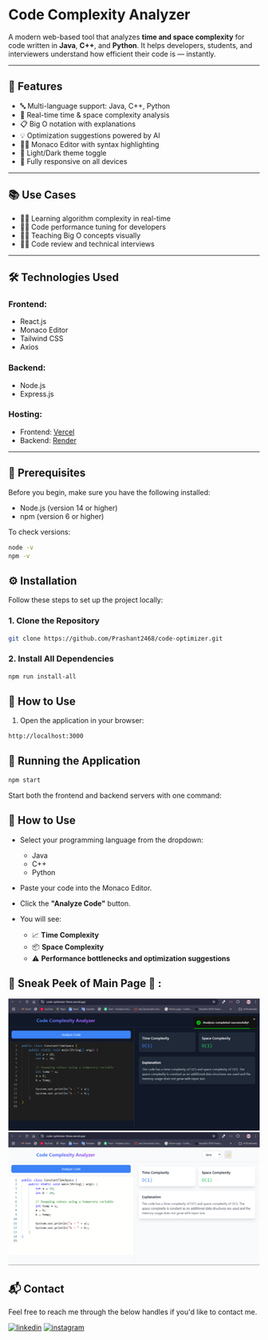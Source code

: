 # Code Complexity Analyzer

A modern web-based tool that analyzes **time and space complexity** for code written in **Java**, **C++**, and **Python**. It helps developers, students, and interviewers understand how efficient their code is — instantly.

---

## 🚀 Features

- 🔤 Multi-language support: Java, C++, Python
- 🧠 Real-time time & space complexity analysis
- 📋 Big O notation with explanations
- 💡 Optimization suggestions powered by AI
- 🧑‍💻 Monaco Editor with syntax highlighting
- 🌙 Light/Dark theme toggle
- 📱 Fully responsive on all devices

---

## 📚 Use Cases

- 👨‍🎓 Learning algorithm complexity in real-time
- 👩‍💻 Code performance tuning for developers
- 👨‍🏫 Teaching Big O concepts visually
- 🧑‍⚖️ Code review and technical interviews

---

## 🛠️ Technologies Used

### Frontend:
- React.js
- Monaco Editor
- Tailwind CSS
- Axios

### Backend:
- Node.js
- Express.js

### Hosting:
- Frontend: [Vercel](https://vercel.com)
- Backend: [Render](https://render.com)

---

## 🧰 Prerequisites

Before you begin, make sure you have the following installed:

- Node.js (version 14 or higher)
- npm (version 6 or higher)

To check versions:
```bash
node -v
npm -v
```

## ⚙️ Installation

Follow these steps to set up the project locally:

### 1. Clone the Repository
```bash
git clone https://github.com/Prashant2468/code-optimizer.git
```

### 2.  Install All Dependencies
```bash
npm run install-all
```

## 🧪 How to Use

1. Open the application in your browser:
```text
http://localhost:3000
```
## 🚦 Running the Application

```bash
npm start
```
Start both the frontend and backend servers with one command:

## 🧪 How to Use

- Select your programming language from the dropdown:
  - Java
  - C++
  - Python

- Paste your code into the Monaco Editor.

- Click the **"Analyze Code"** button.

- You will see:
  - 📈 **Time Complexity**
  - 📦 **Space Complexity**
  - ⚠️ **Performance bottlenecks and optimization suggestions**

## 📌 Sneak Peek of Main Page 🙈 :

![ss](https://github.com/Prashant2468/code-optimizer/blob/main/client/src/assets/optimizer2.png)
![ss](https://github.com/Prashant2468/code-optimizer/blob/main/client/src/assets/optimizer1.png)


<h2>📬 Contact</h2>

Feel free to reach me through the below handles if you'd like to contact me.

[![linkedin](https://img.shields.io/badge/LinkedIn-0077B5?style=for-the-badge&logo=linkedin&logoColor=white)](https://www.linkedin.com/in/prashant-patil-6a)
[![instagram](https://img.shields.io/badge/Instagram-E4405F?style=for-the-badge&logo=instagram&logoColor=white)](https://www.instagram.com/mr_prashant82/)

